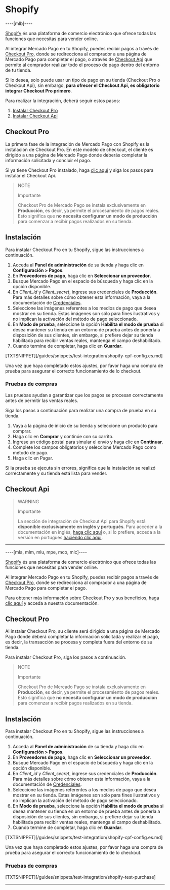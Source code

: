 # Shopify

----[mlb]----

[Shopify](https://es.shopify.com/?shpxid=7bb7e37d-61C2-4AC4-F4B7-F7598BB65345) és una plataforma de comercio electrónico que ofrece todas las funciones que necesitas para vender online.

Al integrar Mercado Pago en tu Shopify, puedes recibir pagos a través de [Checkout Pro](https://www.mercadopago.com.br/developers/es/guides/online-payments/checkout-pro/introduction), donde se redirecciona al comprador a una página de Mercado Pago para completar el pago, o através de [Checkout Api](https://www.mercadopago.com.br/developers/es/guides/online-payments/checkout-api/introduction) que permite al comprador realizar todo el proceso de pago dentro del entorno de tu tienda.

Si lo desea, solo puede usar un tipo de pago en su tienda (Checkout Pro o Checkout Api), sin embargo, **para ofrecer el Checkout Api, es obligatorio integrar Checkout Pro primero**.

Para realizar la integración, deberá seguir estos pasos:

1. [Instalar Checkout Pro](#bookmark_checkout_pro)
2. [Instalar Checkout Api](#bookmark_checkout_api)

## Checkout Pro

La primera fase de la integración de Mercado Pago con Shopify es la instalación de Checkout Pro. En este modelo de checkout, el cliente es dirigido a una página de Mercado Pago donde deberás completar la información solicitada y concluir el pago.

Si ya tiene Checkout Pro instalado, haga [clic aquí](#bookmark_checkout_api) y siga los pasos para instalar el Checkout Api.

> NOTE
>
> Importante
>
> Checkout Pro de Mercado Pago se instala exclusivamente en **Producción**, es decir, ya permite el procesamiento de pagos reales. Esto significa que **no necesita configurar un modo de producción** para comenzar a recibir pagos realizados en su tienda.

## Instalación

Para instalar Checkout Pro en tu Shopify, sigue las instrucciones a continuación.

1. Acceda al **Panel de administración** de su tienda y haga clic en **Configuración > Pagos**.
2. En **Proveedores de pago**, haga clic en **Seleccionar un proveedor**.
3. Busque Mercado Pago en el espacio de búsqueda y haga clic en la opción disponible.
4.  En _Client_id_ y _Client_secret_, ingrese sus credenciales de **Producción**. Para más detalles sobre cómo obtener esta información, vaya a la documentación de [Credenciales](https://www.mercadopago.com.br/developers/es/guides/resources/credentials).
5. Seleccione las imágenes referentes a los medios de pago que desea mostrar en su tienda. Estas imágenes son sólo para fines ilustrativos y no implican la activación del método de pago seleccionado.
6. En **Modo de prueba**, seleccione la opción **Habilita el modo de prueba** si desea mantener su tienda en un entorno de prueba antes de ponerla a disposición de sus clientes, sin embargo, si prefiere dejar su tienda habilitada para recibir ventas reales, mantenga el campo deshabilitado.
7. Cuando termine de completar, haga clic en **Guardar**.

[TXTSNIPPET][/guides/snippets/test-integration/shopify-cpf-config.es.md]

Una vez que haya completado estos ajustes, por favor haga una compra de prueba para asegurar el correcto funcionamiento de lo checkout.

### Pruebas de compras

Las pruebas ayudan a garantizar que los pagos se procesan correctamente antes de permitir las ventas reales.

Siga los pasos a continuación para realizar una compra de prueba en su tienda.

1. Vaya a la página de inicio de su tienda y seleccione un producto para comprar.
2. Haga clic en **Comprar** y continúe con su carrito.
3. Ingrese un código postal para simular el envío y haga clic en **Continuar**.
4. Complete los campos obligatorios y seleccione Mercado Pago como método de pago.
5. Haga clic en Pagar.

Si la prueba se ejecuta sin errores, significa que la instalación se realizó correctamente y su tienda está lista para vender.

## Checkout Api

> WARNING
>
> Importante
>
> La sección de integración de Checkout Api para Shopify está **disponible exclusivamente en inglés y portugués**. Para acceder a la documentación en inglés, [haga clic aquí](https://www.mercadopago[FAKER][URL][DOMAIN]/developers/en/guides/plugins/official/shopify#bookmark_checkout_transparente) o, si lo prefiere, acceda a la versión en portugués [haciendo clic aquí](https://www.mercadopago[FAKER][URL][DOMAIN]/developers/pt/guides/plugins/official/shopify#bookmark_checkout_transparente).

------------

----[mla, mlm, mlu, mpe, mco, mlc]----

[Shopify](https://es.shopify.com/?shpxid=7bb7e37d-61C2-4AC4-F4B7-F7598BB65345) és una plataforma de comercio electrónico que ofrece todas las funciones que necesitas para vender online.

Al integrar Mercado Pago en tu Shopify, puedes recibir pagos a través de [Checkout Pro](https://www.mercadopago.com.br/developers/es/guides/online-payments/checkout-pro/introduction), donde se redirecciona al comprador a una página de Mercado Pago para completar el pago.

Para obtener más información sobre Checkout Pro y sus beneficios, [haga clic aquí](https://www.mercadopago.com.br/developers/es/guides/online-payments/checkout-pro/introduction) y acceda a nuestra documentación.

## Checkout Pro

Al instalar Checkout Pro, su cliente será dirigido a una página de Mercado Pago donde deberá completar la información solicitada y realizar el pago, es decir, la transacción se procesa y completa fuera del entorno de su tienda.

Para instalar Checkout Pro, siga los pasos a continuación.

> NOTE
>
> Importante
>
> Checkout Pro de Mercado Pago se instala exclusivamente en **Producción**, es decir, ya permite el procesamiento de pagos reales. Esto significa que **no necesita configurar un modo de producción** para comenzar a recibir pagos realizados en su tienda.

## Instalación

Para instalar Checkout Pro en tu Shopify, sigue las instrucciones a continuación.

1. Acceda al **Panel de administración** de su tienda y haga clic en **Configuración > Pagos**.
2. En **Proveedores de pago**, haga clic en **Seleccionar un proveedor**.
3. Busque Mercado Pago en el espacio de búsqueda y haga clic en la opción disponible.
4.  En _Client_id_ y _Client_secret_, ingrese sus credenciales de **Producción**. Para más detalles sobre cómo obtener esta información, vaya a la documentación de [Credenciales](https://www.mercadopago.com.br/developers/es/guides/resources/credentials).
5. Seleccione las imágenes referentes a los medios de pago que desea mostrar en su tienda. Estas imágenes son sólo para fines ilustrativos y no implican la activación del método de pago seleccionado.
6. En **Modo de prueba**, seleccione la opción **Habilita el modo de prueba** si desea mantener su tienda en un entorno de prueba antes de ponerla a disposición de sus clientes, sin embargo, si prefiere dejar su tienda habilitada para recibir ventas reales, mantenga el campo deshabilitado.
7. Cuando termine de completar, haga clic en **Guardar**.

[TXTSNIPPET][/guides/snippets/test-integration/shopify-cpf-config.es.md]

Una vez que haya completado estos ajustes, por favor haga una compra de prueba para asegurar el correcto funcionamiento de lo checkout.

### Pruebas de compras

[TXTSNIPPET][/guides/snippets/test-integration/shopify-test-purchase]

------------